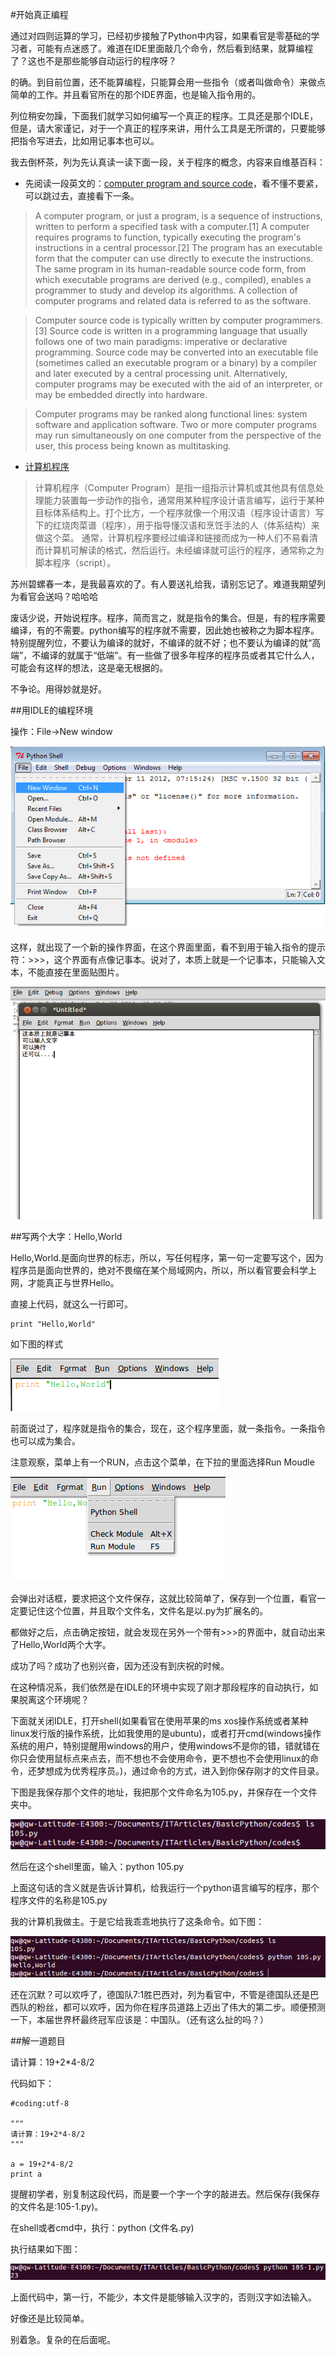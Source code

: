 #开始真正编程

通过对四则运算的学习，已经初步接触了Python中内容，如果看官是零基础的学习者，可能有点迷惑了。难道在IDE里面敲几个命令，然后看到结果，就算编程了？这也不是那些能够自动运行的程序呀？

的确。到目前位置，还不能算编程，只能算会用一些指令（或者叫做命令）来做点简单的工作。并且看官所在的那个IDE界面，也是输入指令用的。

列位稍安勿躁，下面我们就学习如何编写一个真正的程序。工具还是那个IDLE，但是，请大家谨记，对于一个真正的程序来讲，用什么工具是无所谓的，只要能够把指令写进去，比如用记事本也可以。

我去倒杯茶，列为先认真读一读下面一段，关于程序的概念，内容来自维基百科：

- 先阅读一段英文的：[computer program and source code](http://en.wikipedia.org/wiki/Computer_program)，看不懂不要紧，可以跳过去，直接看下一条。

>A computer program, or just a program, is a sequence of instructions, written to perform a specified task with a computer.[1] A computer requires programs to function, typically executing the program's instructions in a central processor.[2] The program has an executable form that the computer can use directly to execute the instructions. The same program in its human-readable source code form, from which executable programs are derived (e.g., compiled), enables a programmer to study and develop its algorithms. A collection of computer programs and related data is referred to as the software.

>Computer source code is typically written by computer programmers.[3] Source code is written in a programming language that usually follows one of two main paradigms: imperative or declarative programming. Source code may be converted into an executable file (sometimes called an executable program or a binary) by a compiler and later executed by a central processing unit. Alternatively, computer programs may be executed with the aid of an interpreter, or may be embedded directly into hardware.

>Computer programs may be ranked along functional lines: system software and application software. Two or more computer programs may run simultaneously on one computer from the perspective of the user, this process being known as multitasking.

- [计算机程序](http://zh.wikipedia.org/wiki/%E8%AE%A1%E7%AE%97%E6%9C%BA%E7%A8%8B%E5%BA%8F)

>计算机程序（Computer Program）是指一组指示计算机或其他具有信息处理能力装置每一步动作的指令，通常用某种程序设计语言编写，运行于某种目标体系结构上。打个比方，一个程序就像一个用汉语（程序设计语言）写下的红烧肉菜谱（程序），用于指导懂汉语和烹饪手法的人（体系结构）来做这个菜。 通常，计算机程序要经过编译和链接而成为一种人们不易看清而计算机可解读的格式，然后运行。未经编译就可运行的程序，通常称之为脚本程序（script）。

苏州碧螺春一本，是我最喜欢的了。有人要送礼给我，请别忘记了。难道我期望列为看官会送吗？哈哈哈

废话少说，开始说程序。程序，简而言之，就是指令的集合。但是，有的程序需要编译，有的不需要。python编写的程序就不需要，因此她也被称之为脚本程序。特别提醒列位，不要认为编译的就好，不编译的就不好；也不要认为编译的就“高端”，不编译的就属于“低端”。有一些做了很多年程序的程序员或者其它什么人，可能会有这样的想法，这是毫无根据的。

不争论。用得妙就是好。

##用IDLE的编程环境

操作：File->New window

![](../Pictures/10501.png)

这样，就出现了一个新的操作界面，在这个界面里面，看不到用于输入指令的提示符：>>>，这个界面有点像记事本。说对了，本质上就是一个记事本，只能输入文本，不能直接在里面贴图片。

![](../Pictures/10502.png)

##写两个大字：Hello,World

Hello,World.是面向世界的标志，所以，写任何程序，第一句一定要写这个，因为程序员是面向世界的，绝对不畏缩在某个局域网内，所以，所以看官要会科学上网，才能真正与世界Hello。

直接上代码，就这么一行即可。

    print "Hello,World"

如下图的样式

![](../Pictures/10503.png)

前面说过了，程序就是指令的集合，现在，这个程序里面，就一条指令。一条指令也可以成为集合。

注意观察，菜单上有一个RUN，点击这个菜单，在下拉的里面选择Run Moudle

![](../Pictures/10504.png)

会弹出对话框，要求把这个文件保存，这就比较简单了，保存到一个位置，看官一定要记住这个位置，并且取个文件名，文件名是以.py为扩展名的。

都做好之后，点击确定按钮，就会发现在另外一个带有>>>的界面中，就自动出来了Hello,World两个大字。

成功了吗？成功了也别兴奋，因为还没有到庆祝的时候。

在这种情况系，我们依然是在IDLE的环境中实现了刚才那段程序的自动执行，如果脱离这个环境呢？

下面就关闭IDLE，打开shell(如果看官在使用苹果的ms xos操作系统或者某种linux发行版的操作系统，比如我使用的是ubuntu)，或者打开cmd(windows操作系统的用户，特别提醒用windows的用户，使用windows不是你的错，错就错在你只会使用鼠标点来点去，而不想也不会使用命令，更不想也不会使用linux的命令，还梦想成为优秀程序员。)，通过命令的方式，进入到你保存刚才的文件目录。

下图是我保存那个文件的地址，我把那个文件命名为105.py，并保存在一个文件夹中。

![](../Pictures/10505.png)

然后在这个shell里面，输入：python 105.py

上面这句话的含义就是告诉计算机，给我运行一个python语言编写的程序，那个程序文件的名称是105.py

我的计算机我做主。于是它给我乖乖地执行了这条命令。如下图：

![](../Pictures/10506.png)

还在沉默？可以欢呼了，德国队7:1胜巴西对，列为看官中，不管是德国队还是巴西队的粉丝，都可以欢呼，因为你在程序员道路上迈出了伟大的第二步。顺便预测一下，本届世界杯最终冠军应该是：中国队。（还有这么扯的吗？）

##解一道题目

请计算：19+2*4-8/2

代码如下：

    #coding:utf-8
    
    """
    请计算：19+2*4-8/2
    """
    
    a = 19+2*4-8/2
    print a

提醒初学者，别复制这段代码，而是要一个字一个字的敲进去。然后保存(我保存的文件名是:105-1.py)。

在shell或者cmd中，执行：python (文件名.py)

执行结果如下图：

![](../Pictures/10507.png)

上面代码中，第一行，不能少，本文件是能够输入汉字的，否则汉字如法输入。

好像还是比较简单。

别着急。复杂的在后面呢。

